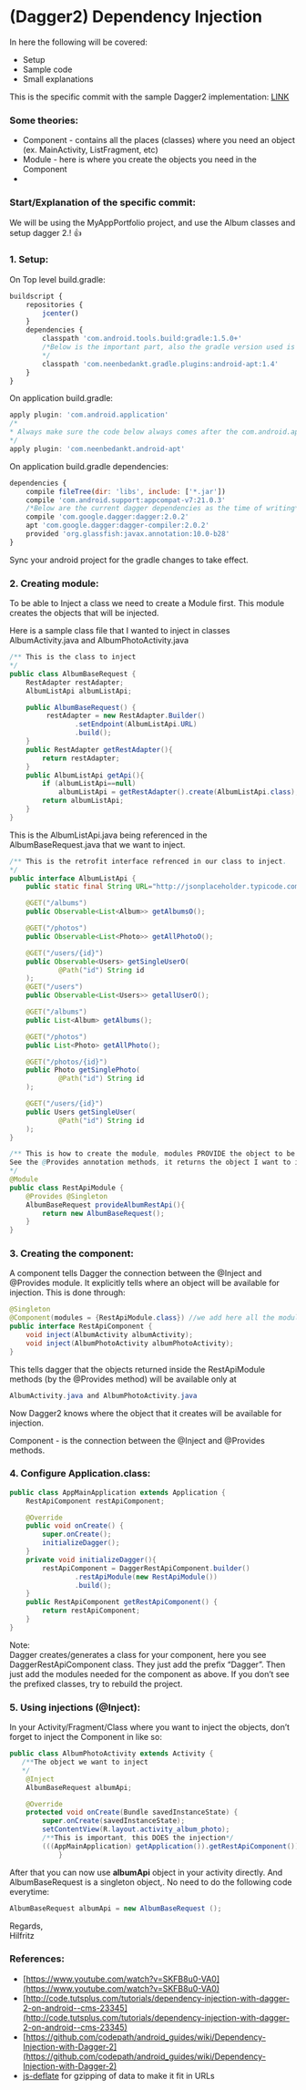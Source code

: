 # (Dagger2) Dependency Injection

In here the following will be covered:

 * Setup
 * Sample code 
 * Small explanations

This is the specific commit with the sample Dagger2 implementation:
[LINK](https://github.com/hilfritz/Udac/commit/1a410958560ba687436f5e2db6856f811cfc418c) 

### Some theories:


 * Component - contains all the places (classes) where you need an object (ex. MainActivity, ListFragment, etc)
 * Module - here is where you create the objects you need in the Component
 * 

### Start/Explanation of the specific commit:
We will be using the MyAppPortfolio project, and use the Album classes and setup dagger 2.! :+1:


### 1. Setup:

On Top level build.gradle:
```javascript
buildscript {
    repositories {
        jcenter()
    }
    dependencies {
        classpath 'com.android.tools.build:gradle:1.5.0+'
        /*Below is the important part, also the gradle version used is 1.5.0+ as above
        */
        classpath 'com.neenbedankt.gradle.plugins:android-apt:1.4' 
    }
}

```


On application build.gradle:
```javascript
apply plugin: 'com.android.application'
/*
* Always make sure the code below always comes after the com.android.application plugin
*/
apply plugin: 'com.neenbedankt.android-apt'

```

On application build.gradle dependencies:
```javascript
dependencies {
    compile fileTree(dir: 'libs', include: ['*.jar'])
    compile 'com.android.support:appcompat-v7:21.0.3'
 	/*Below are the current dagger dependencies as the time of writing*/
    compile 'com.google.dagger:dagger:2.0.2'
    apt 'com.google.dagger:dagger-compiler:2.0.2'
    provided 'org.glassfish:javax.annotation:10.0-b28'
}

```

Sync your android project for the gradle changes to take effect.


### 2. Creating module:
To be able to Inject a class we need to create a Module first. This module creates the objects that will be injected.

Here is a sample class file that I wanted to inject in classes AlbumActivity.java and AlbumPhotoActivity.java

```java
/** This is the class to inject
*/
public class AlbumBaseRequest {
    RestAdapter restAdapter;
    AlbumListApi albumListApi;

    public AlbumBaseRequest() {
         restAdapter = new RestAdapter.Builder()
                .setEndpoint(AlbumListApi.URL)
                .build(); 
    }
    public RestAdapter getRestAdapter(){
        return restAdapter;
    }
    public AlbumListApi getApi(){
        if (albumListApi==null)
            albumListApi = getRestAdapter().create(AlbumListApi.class);
        return albumListApi;
    }
}

```

This is the AlbumListApi.java being referenced in the AlbumBaseRequest.java that we want to inject.
```java
/** This is the retrofit interface refrenced in our class to inject.
*/
public interface AlbumListApi {
    public static final String URL="http://jsonplaceholder.typicode.com";

    @GET("/albums")
    public Observable<List<Album>> getAlbumsO();

    @GET("/photos")
    public Observable<List<Photo>> getAllPhotoO();

    @GET("/users/{id}")
    public Observable<Users> getSingleUserO(
            @Path("id") String id
    );
    @GET("/users")
    public Observable<List<Users>> getallUserO();

    @GET("/albums")
    public List<Album> getAlbums();

    @GET("/photos")
    public List<Photo> getAllPhoto();

    @GET("/photos/{id}")
    public Photo getSinglePhoto(
            @Path("id") String id
    );

    @GET("/users/{id}")
    public Users getSingleUser(
            @Path("id") String id
    );
}
```

```java
/** This is how to create the module, modules PROVIDE the object to be injected.
See the @Provides annotation methods, it returns the object I want to inject.
*/
@Module
public class RestApiModule {
    @Provides @Singleton
    AlbumBaseRequest provideAlbumRestApi(){
        return new AlbumBaseRequest();
    }
}
```

### 3. Creating the component:
A component tells Dagger the connection between the @Inject and @Provides module. 
It explicitly tells where an object will be available for injection. This is  done through:

```java
@Singleton
@Component(modules = {RestApiModule.class}) //we add here all the modules under RestApi
public interface RestApiComponent {
    void inject(AlbumActivity albumActivity); 
    void inject(AlbumPhotoActivity albumPhotoActivity);
}

```
This tells dagger that the objects returned inside the RestApiModule methods
(by the @Provides method) will be available only at
```java
AlbumActivity.java and AlbumPhotoActivity.java
```

Now Dagger2 knows where the object that it creates will be available for injection.

Component - is the connection between the @Inject and @Provides methods.

### 4. Configure Application.class:
```java
public class AppMainApplication extends Application {
    RestApiComponent restApiComponent;

    @Override
    public void onCreate() {
        super.onCreate();
        initializeDagger();
    }
    private void initializeDagger(){
        restApiComponent = DaggerRestApiComponent.builder()
                .restApiModule(new RestApiModule())
                .build();
    }
    public RestApiComponent getRestApiComponent() {
        return restApiComponent;
    }
}
```
Note: <br>
Dagger creates/generates a class for your component,  here you see DaggerRestApiComponent class. They just add the prefix “Dagger”. Then just add the modules needed for the component as above. If you don’t see the prefixed classes, try to rebuild the project.

### 5. Using injections (@Inject):

In your Activity/Fragment/Class where you want to inject the objects, don’t forget to inject the Component in like so:
```java
public class AlbumPhotoActivity extends Activity {
   /**The object we want to inject
   */
    @Inject
    AlbumBaseRequest albumApi;

    @Override
    protected void onCreate(Bundle savedInstanceState) {
        super.onCreate(savedInstanceState);
        setContentView(R.layout.activity_album_photo);
        /**This is important, this DOES the injection*/
        (((AppMainApplication) getApplication()).getRestApiComponent()).inject(this);
            }
```

After that you can now use <b>albumApi</b> object in your activity directly. And AlbumBaseRequest is a singleton object,. No need to do the following code everytime:
```java
AlbumBaseRequest albumApi = new AlbumBaseRequest ();
```


Regards,<br> 
Hilfritz


### References:

 * [https://www.youtube.com/watch?v=SKFB8u0-VA0](https://www.youtube.com/watch?v=SKFB8u0-VA0) 
 * [http://code.tutsplus.com/tutorials/dependency-injection-with-dagger-2-on-android--cms-23345](http://code.tutsplus.com/tutorials/dependency-injection-with-dagger-2-on-android--cms-23345)
 * [https://github.com/codepath/android_guides/wiki/Dependency-Injection-with-Dagger-2](https://github.com/codepath/android_guides/wiki/Dependency-Injection-with-Dagger-2) 
 * [js-deflate](https://github.com/dankogai/js-deflate) for gzipping of data to make it fit in URLs
